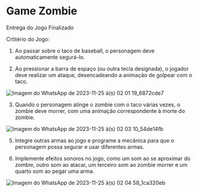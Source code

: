 # Game Zombie
Entrega do Jogo Finalizado 

Crtitério do Jogo:

1. Ao passar sobre o taco de baseball, o personagem deve automaticamente segurá-lo.
   
2. Ao pressionar a barra de espaço (ou outra tecla designada), o jogador deve realizar um ataque, desencadeando a animação de golpear com o taco.
   
![Imagem do WhatsApp de 2023-11-25 à(s) 02 01 19_6872cde7](https://github.com/Lauriany-Campos/gamezombie/assets/89173361/09585268-4946-4c12-8efb-85292f8f95ab)

3. Quando o personagem atinge o zombie com o taco várias vezes, o zombie deve morrer, com uma animação correspondente à morte do zombie.
   
![Imagem do WhatsApp de 2023-11-25 à(s) 02 03 10_54de14fb](https://github.com/Lauriany-Campos/gamezombie/assets/89173361/a2180315-e842-410d-b743-2d8c6f37474f)


5. Integre outras armas ao jogo e programe a mecânica para que o personagem possa segurar e usar diferentes armas.

6. Implemente efeitos sonoros no jogo, como um som ao se aproximar do zombie, outro som ao atacar, um terceiro som ao zombie morrer e um quarto som ao pegar uma arma.

![Imagem do WhatsApp de 2023-11-25 à(s) 02 04 58_1ca320eb](https://github.com/Lauriany-Campos/gamezombie/assets/89173361/a227bcd5-c6d5-4b5e-a754-69b806be3d1e)


